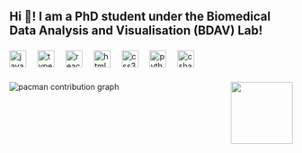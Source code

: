 <h2 align="left">Hi 👋! I am a PhD student under the Biomedical Data Analysis and Visualisation (BDAV) Lab!</h2>

###

<div align="left">
  <img src="https://cdn.jsdelivr.net/gh/devicons/devicon/icons/javascript/javascript-original.svg" height="30" alt="javascript logo"  />
  <img width="12" />
  <img src="https://cdn.jsdelivr.net/gh/devicons/devicon/icons/typescript/typescript-original.svg" height="30" alt="typescript logo"  />
  <img width="12" />
  <img src="https://cdn.jsdelivr.net/gh/devicons/devicon/icons/react/react-original.svg" height="30" alt="react logo"  />
  <img width="12" />
  <img src="https://cdn.jsdelivr.net/gh/devicons/devicon/icons/html5/html5-original.svg" height="30" alt="html5 logo"  />
  <img width="12" />
  <img src="https://cdn.jsdelivr.net/gh/devicons/devicon/icons/css3/css3-original.svg" height="30" alt="css3 logo"  />
  <img width="12" />
  <img src="https://cdn.jsdelivr.net/gh/devicons/devicon/icons/python/python-original.svg" height="30" alt="python logo"  />
  <img width="12" />
  <img src="https://cdn.jsdelivr.net/gh/devicons/devicon/icons/csharp/csharp-original.svg" height="30" alt="csharp logo"  />
</div>

###

<img align="right" height="110" src="https://media4.giphy.com/media/v1.Y2lkPTc5MGI3NjExaDhtdjJiMmVibnA0a2xiZHNidm8yN2Y4ZXFydXZ2aHdqd21pbWRtNCZlcD12MV9pbnRlcm5hbF9naWZfYnlfaWQmY3Q9Zw/Ws6T5PN7wHv3cY8xy8/giphy.gif"  />

###

<picture>
  <source media="(prefers-color-scheme: dark)" srcset="https://raw.githubusercontent.com/azgcdrew/azgcdrew/output/pacman-contribution-graph-dark.svg">
  <source media="(prefers-color-scheme: light)" srcset="https://raw.githubusercontent.com/azgcdrew/azgcdrew/output/pacman-contribution-graph.svg">
  <img alt="pacman contribution graph" src="https://raw.githubusercontent.com/azgcdrew/azgcdrew/output/pacman-contribution-graph.svg">
</picture>

###
